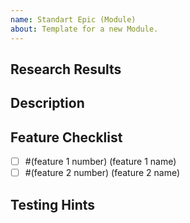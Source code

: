 ```yaml
---
name: Standart Epic (Module)
about: Template for a new Module.
---
```


## Research Results

## Description

## Feature Checklist

- [ ] #(feature 1 number) (feature 1 name)
- [ ] #(feature 2 number) (feature 2 name)

## Testing Hints
